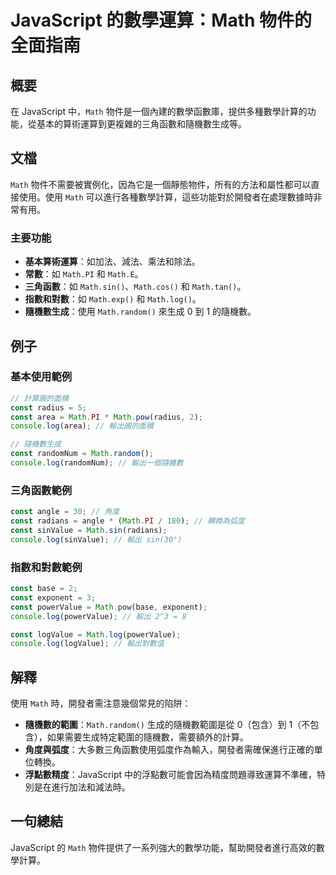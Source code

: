 <!--
Meta Description: # JavaScript 的數學運算：Math 物件的全面指南 ## 概要 在 JavaScript 中，`Math` 物件是一個內建的數學函數庫，提供多種數學計算的功能，從基本的算術運算到更複雜的三角函數和隨機數生成等。 ## 文檔 `Math` 物件不需要被實例化，因為它是一個靜態物件，所有的方...
Meta Keywords: math, const, javascript, log, console
-->

# JavaScript 的數學運算：Math 物件的全面指南

## 概要
在 JavaScript 中，`Math` 物件是一個內建的數學函數庫，提供多種數學計算的功能，從基本的算術運算到更複雜的三角函數和隨機數生成等。

## 文檔
`Math` 物件不需要被實例化，因為它是一個靜態物件，所有的方法和屬性都可以直接使用。使用 `Math` 可以進行各種數學計算，這些功能對於開發者在處理數據時非常有用。

### 主要功能
- **基本算術運算**：如加法、減法、乘法和除法。
- **常數**：如 `Math.PI` 和 `Math.E`。
- **三角函數**：如 `Math.sin()`、`Math.cos()` 和 `Math.tan()`。
- **指數和對數**：如 `Math.exp()` 和 `Math.log()`。
- **隨機數生成**：使用 `Math.random()` 來生成 0 到 1 的隨機數。

## 例子

### 基本使用範例
```javascript
// 計算圓的面積
const radius = 5;
const area = Math.PI * Math.pow(radius, 2);
console.log(area); // 輸出圓的面積

// 隨機數生成
const randomNum = Math.random();
console.log(randomNum); // 輸出一個隨機數
```

### 三角函數範例
```javascript
const angle = 30; // 角度
const radians = angle * (Math.PI / 180); // 轉換為弧度
const sinValue = Math.sin(radians);
console.log(sinValue); // 輸出 sin(30°)
```

### 指數和對數範例
```javascript
const base = 2;
const exponent = 3;
const powerValue = Math.pow(base, exponent);
console.log(powerValue); // 輸出 2^3 = 8

const logValue = Math.log(powerValue);
console.log(logValue); // 輸出對數值
```

## 解釋
使用 `Math` 時，開發者需注意幾個常見的陷阱：
- **隨機數的範圍**：`Math.random()` 生成的隨機數範圍是從 0（包含）到 1（不包含），如果需要生成特定範圍的隨機數，需要額外的計算。
- **角度與弧度**：大多數三角函數使用弧度作為輸入，開發者需確保進行正確的單位轉換。
- **浮點數精度**：JavaScript 中的浮點數可能會因為精度問題導致運算不準確，特別是在進行加法和減法時。

## 一句總結
JavaScript 的 `Math` 物件提供了一系列強大的數學功能，幫助開發者進行高效的數學計算。